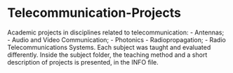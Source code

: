 # Telecommunication-Projects
Academic projects in disciplines related to telecommunication: - Antennas; - Audio and Video Communication; - Photonics - Radiopropagation; - Radio Telecommunications Systems. Each subject was taught and evaluated differently. Inside the subject folder, the teaching method and a short description of projects is presented, in the INFO file.
